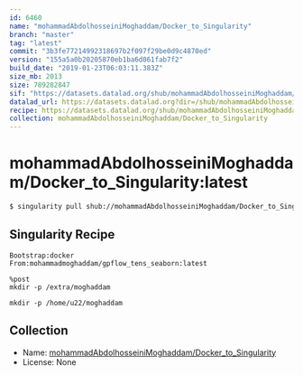 ```yaml
---
id: 6460
name: "mohammadAbdolhosseiniMoghaddam/Docker_to_Singularity"
branch: "master"
tag: "latest"
commit: "3b3fe77214992318697b2f097f29be0d9c4870ed"
version: "155a5a0b20205870eb1ba6d061fab7f2"
build_date: "2019-01-23T06:03:11.383Z"
size_mb: 2013
size: 789282847
sif: "https://datasets.datalad.org/shub/mohammadAbdolhosseiniMoghaddam/Docker_to_Singularity/latest/2019-01-23-3b3fe772-155a5a0b/155a5a0b20205870eb1ba6d061fab7f2.simg"
datalad_url: https://datasets.datalad.org?dir=/shub/mohammadAbdolhosseiniMoghaddam/Docker_to_Singularity/latest/2019-01-23-3b3fe772-155a5a0b/
recipe: https://datasets.datalad.org/shub/mohammadAbdolhosseiniMoghaddam/Docker_to_Singularity/latest/2019-01-23-3b3fe772-155a5a0b/Singularity
collection: mohammadAbdolhosseiniMoghaddam/Docker_to_Singularity
---
```


# mohammadAbdolhosseiniMoghaddam/Docker_to_Singularity:latest

```bash
$ singularity pull shub://mohammadAbdolhosseiniMoghaddam/Docker_to_Singularity:latest
```

## Singularity Recipe

```singularity
Bootstrap:docker
From:mohammadmoghaddam/gpflow_tens_seaborn:latest

%post 
mkdir -p /extra/moghaddam

mkdir -p /home/u22/moghaddam
```

## Collection

 - Name: [mohammadAbdolhosseiniMoghaddam/Docker_to_Singularity](https://github.com/mohammadAbdolhosseiniMoghaddam/Docker_to_Singularity)
 - License: None

